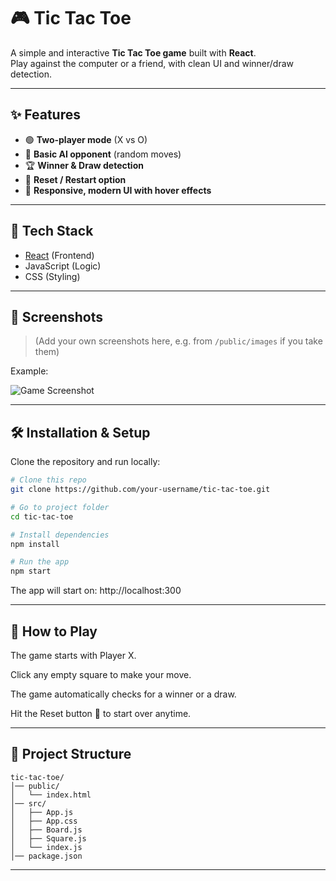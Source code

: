 # 🎮 Tic Tac Toe 

A simple and interactive **Tic Tac Toe game** built with **React**.  
Play against the computer or a friend, with clean UI and winner/draw detection.  

---

## ✨ Features
- 🟢 **Two-player mode** (X vs O)  
- 🤖 **Basic AI opponent** (random moves)  
- 🏆 **Winner & Draw detection**  
- 🔄 **Reset / Restart option**  
- 🎨 **Responsive, modern UI with hover effects**  

---

## 🚀 Tech Stack
- [React](https://reactjs.org/) (Frontend)  
- JavaScript (Logic)  
- CSS (Styling)  

---

## 📸 Screenshots
> (Add your own screenshots here, e.g. from `/public/images` if you take them)

Example:

![Game Screenshot](./public/images/screenshot.png)

---

## 🛠️ Installation & Setup

Clone the repository and run locally:

```bash
# Clone this repo
git clone https://github.com/your-username/tic-tac-toe.git

# Go to project folder
cd tic-tac-toe

# Install dependencies
npm install

# Run the app
npm start
```
The app will start on: http://localhost:300

---

## 🎯 How to Play

The game starts with Player X.

Click any empty square to make your move.

The game automatically checks for a winner or a draw.

Hit the Reset button 🔄 to start over anytime.

---

## 📂 Project Structure
```plaintext
tic-tac-toe/
│── public/
│   └── index.html
│── src/
│   ├── App.js
│   ├── App.css
│   ├── Board.js
│   ├── Square.js
│   └── index.js
│── package.json
```
---
